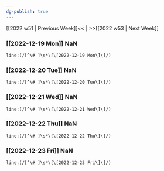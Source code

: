 ```yaml
---
dg-publish: true
---
```

[[2022 w51 | Previous Week]]<< | >>[[2022 w53 | Next Week]]
### [[2022-12-19 Mon]] NaN
```query
line:(/[^\# ]\s*\[\[2022-12-19 Mon\]\]/)
```
### [[2022-12-20 Tue]] NaN
```query
line:(/[^\# ]\s*\[\[2022-12-20 Tue\]\]/)
```
### [[2022-12-21 Wed]] NaN
```query
line:(/[^\# ]\s*\[\[2022-12-21 Wed\]\]/)
```
### [[2022-12-22 Thu]] NaN
```query
line:(/[^\# ]\s*\[\[2022-12-22 Thu\]\]/)
```
### [[2022-12-23 Fri]] NaN
```query
line:(/[^\# ]\s*\[\[2022-12-23 Fri\]\]/)
```
